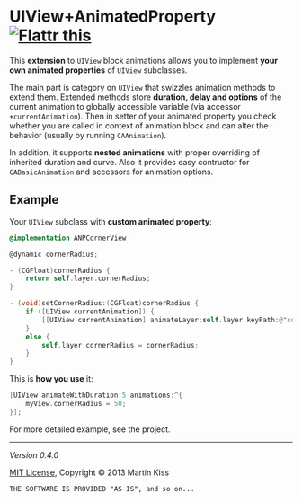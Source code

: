 # UIView+AnimatedProperty <a href="https://flattr.com/submit/auto?user_id=Tricertops&url=https%3A%2F%2Fgithub.com%2FiMartinKiss%2FUIView-AnimatedProperty" target="_blank"><img src="https://api.flattr.com/button/flattr-badge-large.png" alt="Flattr this" title="Flattr this" border="0"></a>

This **extension** to `UIView` block animations allows you to implement **your own animated properties** of `UIView` subclasses.

The main part is category on `UIView` that swizzles animation methods to extend them. Extended methods store **duration, delay and options** of the current animation to globally accessible variable (via accessor `+currentAnimation`). Then in setter of your animated property you check whether you are called in context of animation block and can alter the behavior (usually by running `CAAnimation`).

In addition, it supports **nested animations** with proper overriding of inherited duration and curve. Also it provides easy contructor for `CABasicAnimation` and accessors for animation options.



## Example

Your `UIView` subclass with **custom animated property**:

```objective-c
@implementation ANPCornerView

@dynamic cornerRadius;

- (CGFloat)cornerRadius {
    return self.layer.cornerRadius;
}

- (void)setCornerRadius:(CGFloat)cornerRadius {
    if ([UIView currentAnimation]) {
        [[UIView currentAnimation] animateLayer:self.layer keyPath:@"cornerRadius" toValue:@(cornerRadius)];
    }
    else {
        self.layer.cornerRadius = cornerRadius;
    }
}
```

This is **how you use** it:

```objective-c
[UIView animateWithDuration:5 animations:^{
    myView.cornerRadius = 50;
}];
```

For more detailed example, see the project.

---
_Version 0.4.0_

[MIT License](LICENSE.md), Copyright © 2013 Martin Kiss

`THE SOFTWARE IS PROVIDED "AS IS", and so on...`
